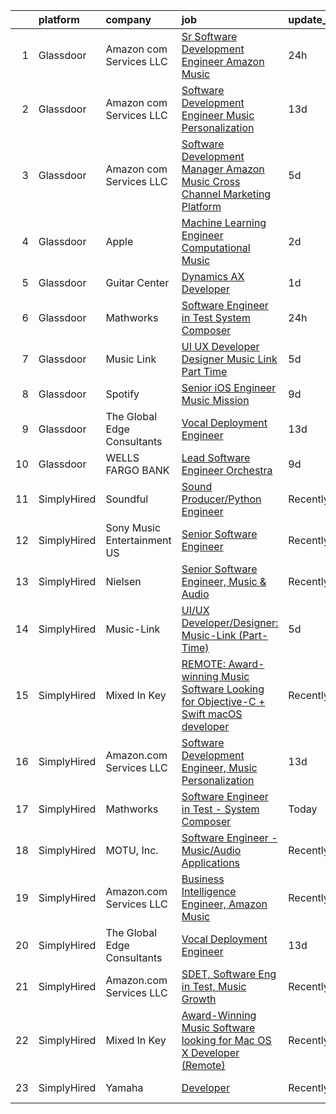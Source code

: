 

|    | platform    | company                     | job                                                                                                                                                                                                                                                                                                                                                                                                                                                                                                                                                                                                                                                                                                                                                                                                                                                                                                                                                                                                                                                                                                                                                                    | update_time   | location                      |
|---:|:------------|:----------------------------|:-----------------------------------------------------------------------------------------------------------------------------------------------------------------------------------------------------------------------------------------------------------------------------------------------------------------------------------------------------------------------------------------------------------------------------------------------------------------------------------------------------------------------------------------------------------------------------------------------------------------------------------------------------------------------------------------------------------------------------------------------------------------------------------------------------------------------------------------------------------------------------------------------------------------------------------------------------------------------------------------------------------------------------------------------------------------------------------------------------------------------------------------------------------------------|:--------------|:------------------------------|
|  1 | Glassdoor   | Amazon com Services LLC     | [Sr  Software Development Engineer  Amazon Music](https://www.glassdoor.com/partner/jobListing.htm?pos=107&ao=1136043&s=58&guid=00000183ac1e44398899d2e9793ae8b4&src=GD_JOB_AD&t=SR&vt=w&cs=1_f02542c4&cb=1665040008491&jobListingId=1008186807649&jrtk=3-0-1gem1sh33kcmh801-1gem1sh3kii3k800-017bb6cf6c5a9763-)                                                                                                                                                                                                                                                                                                                                                                                                                                                                                                                                                                                                                                                                                                                                                                                                                                                       | 24h           | San Francisco, CA             |
|  2 | Glassdoor   | Amazon com Services LLC     | [Software Development Engineer  Music Personalization](https://www.glassdoor.com/partner/jobListing.htm?pos=108&ao=1136043&s=58&guid=00000183ac1e44398899d2e9793ae8b4&src=GD_JOB_AD&t=SR&vt=w&cs=1_0c75d619&cb=1665040008491&jobListingId=1008156976917&jrtk=3-0-1gem1sh33kcmh801-1gem1sh3kii3k800-2179aa2e21db9e9e-)                                                                                                                                                                                                                                                                                                                                                                                                                                                                                                                                                                                                                                                                                                                                                                                                                                                  | 13d           | San Francisco, CA             |
|  3 | Glassdoor   | Amazon com Services LLC     | [Software Development Manager  Amazon Music  Cross Channel Marketing Platform](https://www.glassdoor.com/partner/jobListing.htm?pos=109&ao=1136043&s=58&guid=00000183ac1e44398899d2e9793ae8b4&src=GD_JOB_AD&t=SR&vt=w&cs=1_20121524&cb=1665040008491&jobListingId=1008173739315&jrtk=3-0-1gem1sh33kcmh801-1gem1sh3kii3k800-4918c44988134aa8-)                                                                                                                                                                                                                                                                                                                                                                                                                                                                                                                                                                                                                                                                                                                                                                                                                          | 5d            | San Francisco, CA             |
|  4 | Glassdoor   | Apple                       | [Machine Learning Engineer  Computational Music](https://www.glassdoor.com/partner/jobListing.htm?pos=105&ao=1136043&s=58&guid=00000183ac1e44398899d2e9793ae8b4&src=GD_JOB_AD&t=SR&vt=w&cs=1_b56cefe6&cb=1665040008491&jobListingId=1008182288029&jrtk=3-0-1gem1sh33kcmh801-1gem1sh3kii3k800-59d156f7a7a55ad8-)                                                                                                                                                                                                                                                                                                                                                                                                                                                                                                                                                                                                                                                                                                                                                                                                                                                        | 2d            | Portland, OR                  |
|  5 | Glassdoor   | Guitar Center               | [Dynamics AX Developer](https://www.glassdoor.com/partner/jobListing.htm?pos=106&ao=1136043&s=58&guid=00000183ac1e44398899d2e9793ae8b4&src=GD_JOB_AD&t=SR&vt=w&cs=1_683792cc&cb=1665040008491&jobListingId=1008183836810&jrtk=3-0-1gem1sh33kcmh801-1gem1sh3kii3k800-78e71bf1e0550850-)                                                                                                                                                                                                                                                                                                                                                                                                                                                                                                                                                                                                                                                                                                                                                                                                                                                                                 | 1d            | Frederick, MD                 |
|  6 | Glassdoor   | Mathworks                   | [Software Engineer in Test   System Composer](https://www.glassdoor.com/partner/jobListing.htm?pos=101&ao=1110586&s=58&guid=00000183ac1e44398899d2e9793ae8b4&src=GD_JOB_AD&t=SR&vt=w&cs=1_4b711146&cb=1665040008491&jobListingId=1008186239222&cpc=C4A69CCDBB3B9599&jrtk=3-0-1gem1sh33kcmh801-1gem1sh3kii3k800-0615b2a6a45bca3b--6NYlbfkN0Be1FTFPPFcx0QPIqAMJW1ybOZ3rWDB8_VedXN1tgPhwNql6qzRjolk4XgsqN61tqQCve0FbyVxNv0VgKRvSdlLdF7nOuVBmi94SA2jAaDCnGZo3apGL3NvOgmnzsuyHfNyi716sxzOwJVcfE38986zseoH8EVFs_Y1X3nhHNdYORgiUWgv2W7fQ2QhwqvFk5bgWET1ruDmo_mn0rep4jwxuPP_VAw1-sCljLu1qycOmHIJQq-wCGqsVFwkobMQGq651ApZi2R7Xf5Kp1e4P-C8_7DrtKRkqdfO9wE2FNqtnwsYax1RRWsOuW4YLymJJtfLvVPeHwUsXUW2dXRPYXfe-VTBboucAe9v3jTNlzyo3NBJZoea-wyFNFLtkugVKiOBeT008uCrV4uFWZ_C8HPg9tPa8jxIPehydRzn25wOS2q5bU58iymie88c8UDFCoN0AV9LI-0n1vLKhqqG_kBHYgHYP3bZ5izGPrrkrn0TY8QEiUFL7Z3r)                                                                                                                                                                                                                                                                                                      | 24h           | Natick, MA                    |
|  7 | Glassdoor   | Music Link                  | [UI UX Developer Designer  Music Link  Part Time ](https://www.glassdoor.com/partner/jobListing.htm?pos=104&ao=1136043&s=58&guid=00000183ac1e44398899d2e9793ae8b4&src=GD_JOB_AD&t=SR&vt=w&ea=1&cs=1_38bcb6f4&cb=1665040008491&jobListingId=1008175170281&jrtk=3-0-1gem1sh33kcmh801-1gem1sh3kii3k800-054e387cb3fe2708-)                                                                                                                                                                                                                                                                                                                                                                                                                                                                                                                                                                                                                                                                                                                                                                                                                                                 | 5d            | Remote                        |
|  8 | Glassdoor   | Spotify                     | [Senior iOS Engineer  Music Mission](https://www.glassdoor.com/partner/jobListing.htm?pos=110&ao=1136043&s=58&guid=00000183ac1e44398899d2e9793ae8b4&src=GD_JOB_AD&t=SR&vt=w&cs=1_f8720860&cb=1665040008491&jobListingId=1008163218095&jrtk=3-0-1gem1sh33kcmh801-1gem1sh3kii3k800-b95a7036a52cf4a5-)                                                                                                                                                                                                                                                                                                                                                                                                                                                                                                                                                                                                                                                                                                                                                                                                                                                                    | 9d            | New York, NY                  |
|  9 | Glassdoor   | The Global Edge Consultants | [Vocal Deployment Engineer](https://www.glassdoor.com/partner/jobListing.htm?pos=102&ao=1110586&s=58&guid=00000183ac1e44398899d2e9793ae8b4&src=GD_JOB_AD&t=SR&vt=w&ea=1&cs=1_f72e0ff5&cb=1665040008491&jobListingId=1008156365697&cpc=9908D8D4413DBB8A&jrtk=3-0-1gem1sh33kcmh801-1gem1sh3kii3k800-01b2045d5208986d--6NYlbfkN0A4Pd9G7Psxse2LYHgJRkYguHzML5L6KVZLzJM3sNXICnMc3eh3dt3QEYOmT_Cvlg6YqseBKYKlkgFutzcInG_Q0rjFPxEbzXj7eJ1Iw42CbcDO0F-Ic57myTUfn_5Wr1OkFXXGLIoST1_tDKid4ZU9u_ZMqLTt71Na8s6LMKVmtGCeOawuYHDWa4hUwtz7ieMOcMkQTIFU3eFTV6YoguSWiEs3T6UKkhVlI2eTykSSjbQ8G4QKIgl9jQoE6ZZkzKs-V3Dx6zrj3d7g9QYvOioSdi5OH189lWZHIMkXonMM3_gGrlIqzi_k9fg72CZWgg2PAnbFNhAXkYLTKrT-2XnXv0M-sT483QInr9OfYAHqK1EgpO7hTyPE2RQa-p6h0517t9DcfAUXfo3q7sQZiZnVGP-plpymXu59eL-tMZfkbdoIA4PySm-HHQWReKHzZXOp205oAHmjjgSgpF0AhDG6uhp9_sIbqVungsDWNlikBwH0fdkrPBY1zxS4Tv_2mFVlgJq3PxKzxg%3D%3D)                                                                                                                                                                                                                                                                                       | 13d           | Houston, TX                   |
| 10 | Glassdoor   | WELLS FARGO BANK            | [Lead Software Engineer  Orchestra ](https://www.glassdoor.com/partner/jobListing.htm?pos=103&ao=1110586&s=58&guid=00000183ac1e44398899d2e9793ae8b4&src=GD_JOB_AD&t=SR&vt=w&cs=1_5eeaaed7&cb=1665040008491&jobListingId=1008163740516&cpc=7F6F94E2229B3AB5&jrtk=3-0-1gem1sh33kcmh801-1gem1sh3kii3k800-350ac1f83d6fa0f5--6NYlbfkN0A0sLjryQUNkc81K2goHfqpo9JHml6Vo2yWT4XuRGLXtsN7afMoSAWdqBM3YHWeqUyfV_RUv_StQFjBBbu4rYAaGnuP87vaU__--3C8fGEzGCkCAQfrhKJBAxVSlcYf-xXqnN58qYcwCu0aB74f-KzG2LpUxaJjtCwuYaiQA9AUHag1LR9WLm2kGA07Og9YZMPjCYiGeYNX1Zdc55gh8McjomrOsJm9QMfWnAmQSs498wDLxG0IwBRjBIiP3i8L-iundhrG9OIhJ1uwxsj141tg4QtVJTOFJzdPEv-LKzk9AEIs8JUmYhF35x6tFYMcEu_3vxW1F3B6mNHzN7Ku4SGZZ0-J_EQYV3bMdfnNXINqte-otKLaK5AdUUhzcd4B005enp-31kzbxLLM-FQ49scxdPBpMh3r9jXEdWoBpHBoDD6NglszPpIXqgdEZhdfj9OKZxX3YzeBebHxLkzf3oYPjemHwGqpH4FdUWwlj2F_nNzyshN5py-Le5xkDHM8lSiIIGkGNogEBwALXLFPsN0IXXJ6ax6t3OJx-Tr_VjgvwssQfmq2HmVACiVXXT1SG-MSb4ZtNff6GSyyUyOM4JGv825Izfx4W1tBPBqqnlOeWiSnm4OqenTqC-CX3vwRPTroct2tgFow_mUWcCdPNArsNtwB-JvbgrUQ5o0oHNFD0MjYAmEtHgxaH5gHAxSN5HM9j-shPzatj6ahCsBQEH7DtKWTJ__IimFSHry9ulRjksNj_KmKnuK9vUZqwnHXtgQoJP5IM0IJ25lkByhgucfjsr4T5fUXe6U%3D) | 9d            | Charlotte, NC                 |
| 11 | SimplyHired | Soundful                    | [Sound Producer/Python Engineer](https://www.simplyhired.com/job/fKwTfqRWVzhZJJT6yoybTUB5_pL76wxlddnu6kqy2_naoU7JVaHVBQ?q=music+developer)                                                                                                                                                                                                                                                                                                                                                                                                                                                                                                                                                                                                                                                                                                                                                                                                                                                                                                                                                                                                                             | Recently      | Remote                        |
| 12 | SimplyHired | Sony Music Entertainment US | [Senior Software Engineer](https://www.simplyhired.com/job/nMz_FKY780u6B3WoGAiiCb83Nb3S-PH-6GHg4xEeU5In1tea5651Qg?q=music+developer)                                                                                                                                                                                                                                                                                                                                                                                                                                                                                                                                                                                                                                                                                                                                                                                                                                                                                                                                                                                                                                   | Recently      | New York, NY                  |
| 13 | SimplyHired | Nielsen                     | [Senior Software Engineer, Music & Audio](https://www.simplyhired.com/job/XRqjrjCIdo0sWahZ2M44K_epQEKOs6eB4rP9loZORjEqIevxqeL0gQ?q=music+developer)                                                                                                                                                                                                                                                                                                                                                                                                                                                                                                                                                                                                                                                                                                                                                                                                                                                                                                                                                                                                                    | Recently      | Emeryville, CA                |
| 14 | SimplyHired | Music-Link                  | [UI/UX Developer/Designer: Music-Link (Part-Time)](https://www.simplyhired.com/job/eemKHP6LHB-HrhKfuPNizyIsi9kH4LnP8s5ZRA6o44y22Et0viF6EA?q=music+developer)                                                                                                                                                                                                                                                                                                                                                                                                                                                                                                                                                                                                                                                                                                                                                                                                                                                                                                                                                                                                           | 5d            | Remote                        |
| 15 | SimplyHired | Mixed In Key                | [REMOTE: Award-winning Music Software Looking for Objective-C + Swift macOS developer](https://www.simplyhired.com/job/hp01aCVdwM9hovpsfWt-nTSQSiUrrYDI2aQZ3w5x5T-YN0cNGt-cJw?q=music+developer)                                                                                                                                                                                                                                                                                                                                                                                                                                                                                                                                                                                                                                                                                                                                                                                                                                                                                                                                                                       | Recently      | Miami, FL                     |
| 16 | SimplyHired | Amazon.com Services LLC     | [Software Development Engineer, Music Personalization](https://www.simplyhired.com/job/LTjRDtAn5GONw_nP8v7I93iRSJHY8hSObmLv_EePjwdVlK21STbvGg?q=music+developer)                                                                                                                                                                                                                                                                                                                                                                                                                                                                                                                                                                                                                                                                                                                                                                                                                                                                                                                                                                                                       | 13d           | San Francisco, CA +1 location |
| 17 | SimplyHired | Mathworks                   | [Software Engineer in Test - System Composer](https://www.simplyhired.com/job/8sZFLcXe937muABWxA92ij1JZ2ufKT_spB5ciRdiAV-Dkfhbu7EQPA?q=music+developer)                                                                                                                                                                                                                                                                                                                                                                                                                                                                                                                                                                                                                                                                                                                                                                                                                                                                                                                                                                                                                | Today         | Natick, MA                    |
| 18 | SimplyHired | MOTU, Inc.                  | [Software Engineer - Music/Audio Applications](https://www.simplyhired.com/job/VuLJ-igMUjfIMfjwleX6wwPZbjhPLCU5FU_neKZXVevucWcq5lQRNg?q=music+developer)                                                                                                                                                                                                                                                                                                                                                                                                                                                                                                                                                                                                                                                                                                                                                                                                                                                                                                                                                                                                               | Recently      | Cambridge, MA                 |
| 19 | SimplyHired | Amazon.com Services LLC     | [Business Intelligence Engineer, Amazon Music](https://www.simplyhired.com/job/-Obs538LltSE2o5V01gyAES3SG9b0RoxF9sKfmWLC6Tsix4t67Knyg?q=music+developer)                                                                                                                                                                                                                                                                                                                                                                                                                                                                                                                                                                                                                                                                                                                                                                                                                                                                                                                                                                                                               | Recently      | San Francisco, CA             |
| 20 | SimplyHired | The Global Edge Consultants | [Vocal Deployment Engineer](https://www.simplyhired.com/job/MgMm5hcu0Wyvbj4EmkpfwPJl758zZcKImNJyA58AbW_w-G01GOJU_g?q=music+developer)                                                                                                                                                                                                                                                                                                                                                                                                                                                                                                                                                                                                                                                                                                                                                                                                                                                                                                                                                                                                                                  | 13d           | Houston, TX                   |
| 21 | SimplyHired | Amazon.com Services LLC     | [SDET, Software Eng in Test, Music Growth](https://www.simplyhired.com/job/ObPpG_RACzDxjryz42thbD9VBqbeE25uTFWbpbNcSbokmZEq549Jiw?q=music+developer)                                                                                                                                                                                                                                                                                                                                                                                                                                                                                                                                                                                                                                                                                                                                                                                                                                                                                                                                                                                                                   | Recently      | Remote                        |
| 22 | SimplyHired | Mixed In Key                | [Award-Winning Music Software looking for Mac OS X Developer (Remote)](https://www.simplyhired.com/job/L-2EZU2jVtCOIASfQ2mTylRc_wBs8G000Bd98cub72rlOwsLWp3RJA?q=music+developer)                                                                                                                                                                                                                                                                                                                                                                                                                                                                                                                                                                                                                                                                                                                                                                                                                                                                                                                                                                                       | Recently      | Miami, FL                     |
| 23 | SimplyHired | Yamaha                      | [Developer](https://www.simplyhired.com/job/-I-MZ-x3bjvyZzYMY1m95ZbdcGZoy_xdePKyOZzMV0dQuvtHs9crTA?q=music+developer)                                                                                                                                                                                                                                                                                                                                                                                                                                                                                                                                                                                                                                                                                                                                                                                                                                                                                                                                                                                                                                                  | Recently      | United States                 |